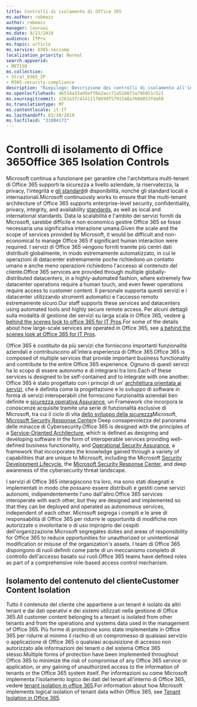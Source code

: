 ```yaml
---
title: Controlli di isolamento di Office 365
ms.author: robmazz
author: robmazz
manager: laurawi
ms.date: 8/21/2018
audience: ITPro
ms.topic: article
ms.service: O365-seccomp
localization_priority: Normal
search.appverid:
- MET150
ms.collection:
- Strat_O365_IP
- M365-security-compliance
description: "Riepilogo: Descrizione dei controlli di isolamento all'interno di Office 365."
ms.openlocfilehash: 46514a33ad9eff6e2acc71a51b073a79b051c521
ms.sourcegitcommit: 1261a37c414111f869df5791548a768d853fda60
ms.translationtype: MT
ms.contentlocale: it-IT
ms.lasthandoff: 03/30/2019
ms.locfileid: "31004173"
---
```

# <a name="office-365-isolation-controls"></a><span data-ttu-id="b4f97-103">Controlli di isolamento di Office 365</span><span class="sxs-lookup"><span data-stu-id="b4f97-103">Office 365 Isolation Controls</span></span> 

<span data-ttu-id="b4f97-104">Microsoft continua a funzionare per garantire che l'architettura multi-tenant di Office 365 supporti la sicurezza a livello aziendale, la riservatezza, la privacy, l'integrità e [gli standard](https://www.microsoft.com/TrustCenter/Compliance?service=Office#Icons)di disponibilità, nonché gli standard locali e internazionali.</span><span class="sxs-lookup"><span data-stu-id="b4f97-104">Microsoft continuously works to ensure that the multi-tenant architecture of Office 365 supports enterprise-level security, confidentiality, privacy, integrity, and availability [standards](https://www.microsoft.com/TrustCenter/Compliance?service=Office#Icons), as well as local and international standards.</span></span> <span data-ttu-id="b4f97-105">Data la scalabilità e l'ambito dei servizi forniti da Microsoft, sarebbe difficile e non economico gestire Office 365 se fosse necessaria una significativa interazione umana.</span><span class="sxs-lookup"><span data-stu-id="b4f97-105">Given the scale and the scope of services provided by Microsoft, it would be difficult and non-economical to manage Office 365 if significant human interaction were required.</span></span> <span data-ttu-id="b4f97-106">I servizi di Office 365 vengono forniti tramite più centri dati distribuiti globalmente, in modo estremamente automatizzato, in cui le operazioni di datacenter estremamente poche richiedono un contatto umano e anche meno operazioni richiedono l'accesso al contenuto del cliente.</span><span class="sxs-lookup"><span data-stu-id="b4f97-106">Office 365 services are provided through multiple globally-distributed datacenters, in a highly-automated fashion, where extremely few datacenter operations require a human touch, and even fewer operations require access to customer content.</span></span> <span data-ttu-id="b4f97-107">Il personale supporta questi servizi e i datacenter utilizzando strumenti automatici e l'accesso remoto estremamente sicuro.</span><span class="sxs-lookup"><span data-stu-id="b4f97-107">Our staff supports these services and datacenters using automated tools and highly secure remote access.</span></span> <span data-ttu-id="b4f97-108">Per alcuni dettagli sulla modalità di gestione dei servizi su larga scala in Office 365, vedere [a behind the scenes look to office 365 for IT Pros](https://channel9.msdn.com/Events/SharePoint-Conference/2014/SPC202).</span><span class="sxs-lookup"><span data-stu-id="b4f97-108">For some of the details about how large-scale services are operated in Office 365, see [a behind the scenes look at Office 365 for IT Pros](https://channel9.msdn.com/Events/SharePoint-Conference/2014/SPC202).</span></span>

<span data-ttu-id="b4f97-109">Office 365 è costituito da più servizi che forniscono importanti funzionalità aziendali e contribuiscono all'intera esperienza di Office 365.</span><span class="sxs-lookup"><span data-stu-id="b4f97-109">Office 365 is composed of multiple services that provide important business functionality and contribute to the entire Office 365 experience.</span></span> <span data-ttu-id="b4f97-110">Ognuno di questi servizi ha lo scopo di essere autonomo e di integrarsi tra loro.</span><span class="sxs-lookup"><span data-stu-id="b4f97-110">Each of these services is designed to be self-contained and to integrate with one another.</span></span> <span data-ttu-id="b4f97-111">Office 365 è stato progettato con i principi di un' [architettura orientata ai servizi](https://msdn.microsoft.com/library/aa480021.aspx), che è definita come la progettazione e lo sviluppo di software in forma di servizi interoperabili che forniscono funzionalità aziendali ben definite e [sicurezza operativa Assurance](http://www.microsoft.com/download/details.aspx?id=40872), un Framework che incorpora le conoscenze acquisite tramite una serie di funzionalità esclusive di Microsoft, tra cui il ciclo di vita [dello sviluppo della sicurezza](https://www.microsoft.com/sdl/default.aspx)Microsoft, [Microsoft Security Response Center](https://technet.microsoft.com/library/dn440717.aspx)e Deep consapevolezza del panorama delle minacce di Cybersecurity.</span><span class="sxs-lookup"><span data-stu-id="b4f97-111">Office 365 is designed with the principles of a [Service-Oriented Architecture](https://msdn.microsoft.com/library/aa480021.aspx), which is defined as designing and developing software in the form of interoperable services providing well-defined business functionality, and [Operational Security Assurance](http://www.microsoft.com/download/details.aspx?id=40872), a framework that incorporates the knowledge gained through a variety of capabilities that are unique to Microsoft, including the Microsoft [Security Development Lifecycle](https://www.microsoft.com/sdl/default.aspx), the [Microsoft Security Response Center](https://technet.microsoft.com/library/dn440717.aspx), and deep awareness of the cybersecurity threat landscape.</span></span>

<span data-ttu-id="b4f97-112">I servizi di Office 365 interagiscono tra loro, ma sono stati disegnati e implementati in modo che possano essere distribuiti e gestiti come servizi autonomi, indipendentemente l'uno dall'altro.</span><span class="sxs-lookup"><span data-stu-id="b4f97-112">Office 365 services interoperate with each other, but they are designed and implemented so that they can be deployed and operated as autonomous services, independent of each other.</span></span> <span data-ttu-id="b4f97-113">Microsoft segrega i compiti e le aree di responsabilità di Office 365 per ridurre le opportunità di modifiche non autorizzate o involontarie o di uso improprio dei cespiti dell'organizzazione.</span><span class="sxs-lookup"><span data-stu-id="b4f97-113">Microsoft segregates duties and areas of responsibility for Office 365 to reduce opportunities for unauthorized or unintentional modification or misuse of the organization's assets.</span></span> <span data-ttu-id="b4f97-114">I team di Office 365 dispongono di ruoli definiti come parte di un meccanismo completo di controllo dell'accesso basato sui ruoli.</span><span class="sxs-lookup"><span data-stu-id="b4f97-114">Office 365 teams have defined roles as part of a comprehensive role-based access control mechanism.</span></span>

## <a name="customer-content-isolation"></a><span data-ttu-id="b4f97-115">Isolamento del contenuto del cliente</span><span class="sxs-lookup"><span data-stu-id="b4f97-115">Customer Content Isolation</span></span>
<span data-ttu-id="b4f97-116">Tutto il contenuto del cliente che appartiene a un tenant è isolato da altri tenant e dai dati operativi e dei sistemi utilizzati nella gestione di Office 365.</span><span class="sxs-lookup"><span data-stu-id="b4f97-116">All customer content belonging to a tenant is isolated from other tenants and from the operations and systems data used in the management of Office 365.</span></span> <span data-ttu-id="b4f97-117">Più forme di protezione sono state implementate in Office 365 per ridurre al minimo il rischio di un compromesso di qualsiasi servizio o applicazione di Office 365 o qualsiasi acquisizione di accesso non autorizzato alle informazioni dei tenant o del sistema Office 365 stesso.</span><span class="sxs-lookup"><span data-stu-id="b4f97-117">Multiple forms of protection have been implemented throughout Office 365 to minimize the risk of compromise of any Office 365 service or application, or any gaining of unauthorized access to the information of tenants or the Office 365 system itself.</span></span> <span data-ttu-id="b4f97-118">Per informazioni su come Microsoft implementa l'isolamento logico dei dati del tenant all'interno di Office 365, vedere [tenant isolation in office 365](office-365-tenant-isolation-overview.md).</span><span class="sxs-lookup"><span data-stu-id="b4f97-118">For information about how Microsoft implements logical isolation of tenant data within Office 365, see [Tenant Isolation in Office 365](office-365-tenant-isolation-overview.md).</span></span>
